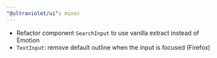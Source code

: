 ```yaml
---
"@ultraviolet/ui": minor
---
```


- Refactor component `SearchInput` to use vanilla extract instead of Emotion
- `TextInput`: remove default outline when the input is focused (Firefox)